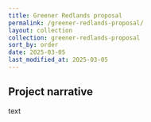 ```yaml
---
title: Greener Redlands proposal
permalink: /greener-redlands-proposal/
layout: collection
collection: greener-redlands-proposal
sort_by: order
date: 2025-03-05
last_modified_at: 2025-03-05
---
```


## Project narrative

text

